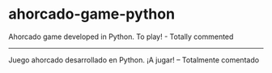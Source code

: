 # ahorcado-game-python

Ahorcado game developed in Python. To play! - Totally commented

------------------------------------------------------------------

Juego ahorcado desarrollado en Python. ¡A jugar! – Totalmente comentado

